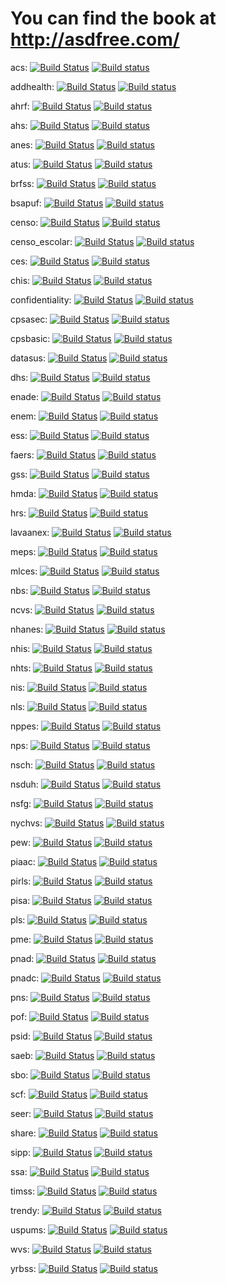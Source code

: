# You can find the book at http://asdfree.com/
acs: [![Build Status](https://sisyphus.project.cwi.nl/?badge=acs&host=stones14win)](http://sisyphus.project.cwi.nl/) [![Build status](https://sisyphus.project.cwi.nl/?badge=acs&host=stones06fedora)](http://sisyphus.project.cwi.nl/)

addhealth: [![Build Status](https://travis-ci.org/asdfree/addhealth.svg?branch=master)](https://travis-ci.org/asdfree/addhealth) [![Build status](https://ci.appveyor.com/api/projects/status/github/asdfree/addhealth?svg=TRUE)](https://ci.appveyor.com/project/ajdamico/addhealth)

ahrf: [![Build Status](https://travis-ci.org/asdfree/ahrf.svg?branch=master)](https://travis-ci.org/asdfree/ahrf) [![Build status](https://ci.appveyor.com/api/projects/status/github/asdfree/ahrf?svg=TRUE)](https://ci.appveyor.com/project/ajdamico/ahrf)

ahs: [![Build Status](https://travis-ci.org/asdfree/ahs.svg?branch=master)](https://travis-ci.org/asdfree/ahs) [![Build status](https://ci.appveyor.com/api/projects/status/github/asdfree/ahs?svg=TRUE)](https://ci.appveyor.com/project/ajdamico/ahs)

anes: [![Build Status](https://travis-ci.org/asdfree/anes.svg?branch=master)](https://travis-ci.org/asdfree/anes) [![Build status](https://ci.appveyor.com/api/projects/status/github/asdfree/anes?svg=TRUE)](https://ci.appveyor.com/project/ajdamico/anes)

atus: [![Build Status](https://travis-ci.org/asdfree/atus.svg?branch=master)](https://travis-ci.org/asdfree/atus) [![Build status](https://ci.appveyor.com/api/projects/status/github/asdfree/atus?svg=TRUE)](https://ci.appveyor.com/project/ajdamico/atus)

brfss: [![Build Status](https://travis-ci.org/asdfree/brfss.svg?branch=master)](https://travis-ci.org/asdfree/brfss) [![Build status](https://ci.appveyor.com/api/projects/status/github/asdfree/brfss?svg=TRUE)](https://ci.appveyor.com/project/ajdamico/brfss)

bsapuf: [![Build Status](https://sisyphus.project.cwi.nl/?badge=bsapuf&host=stones14win)](http://sisyphus.project.cwi.nl/) [![Build status](https://sisyphus.project.cwi.nl/?badge=bsapuf&host=stones06fedora)](http://sisyphus.project.cwi.nl/)

censo: [![Build Status](https://sisyphus.project.cwi.nl/?badge=censo&host=stones14win)](http://sisyphus.project.cwi.nl/) [![Build status](https://sisyphus.project.cwi.nl/?badge=censo&host=stones06fedora)](http://sisyphus.project.cwi.nl/)

censo_escolar: [![Build Status](https://sisyphus.project.cwi.nl/?badge=censo_escolar&host=stones14win)](http://sisyphus.project.cwi.nl/) [![Build status](https://sisyphus.project.cwi.nl/?badge=censo_escolar&host=stones06fedora)](http://sisyphus.project.cwi.nl/)

ces: [![Build Status](https://travis-ci.org/asdfree/ces.svg?branch=master)](https://travis-ci.org/asdfree/ces) [![Build status](https://ci.appveyor.com/api/projects/status/github/asdfree/ces?svg=TRUE)](https://ci.appveyor.com/project/ajdamico/ces)

chis: [![Build Status](https://travis-ci.org/asdfree/chis.svg?branch=master)](https://travis-ci.org/asdfree/chis) [![Build status](https://ci.appveyor.com/api/projects/status/github/asdfree/chis?svg=TRUE)](https://ci.appveyor.com/project/ajdamico/chis)

confidentiality: [![Build Status](https://travis-ci.org/asdfree/confidentiality.svg?branch=master)](https://travis-ci.org/asdfree/confidentiality) [![Build status](https://ci.appveyor.com/api/projects/status/github/asdfree/confidentiality?svg=TRUE)](https://ci.appveyor.com/project/ajdamico/confidentiality)

cpsasec: [![Build Status](https://travis-ci.org/asdfree/cpsasec.svg?branch=master)](https://travis-ci.org/asdfree/cpsasec) [![Build status](https://ci.appveyor.com/api/projects/status/github/asdfree/cpsasec?svg=TRUE)](https://ci.appveyor.com/project/ajdamico/cpsasec)

cpsbasic: [![Build Status](https://travis-ci.org/asdfree/cpsbasic.svg?branch=master)](https://travis-ci.org/asdfree/cpsbasic) [![Build status](https://ci.appveyor.com/api/projects/status/github/asdfree/cpsbasic?svg=TRUE)](https://ci.appveyor.com/project/ajdamico/cpsbasic)

datasus: [![Build Status](https://sisyphus.project.cwi.nl/?badge=datasus&host=stones14win)](http://sisyphus.project.cwi.nl/) [![Build status](https://sisyphus.project.cwi.nl/?badge=datasus&host=stones06fedora)](http://sisyphus.project.cwi.nl/)

dhs: [![Build Status](https://travis-ci.org/asdfree/dhs.svg?branch=master)](https://travis-ci.org/asdfree/dhs) [![Build status](https://ci.appveyor.com/api/projects/status/github/asdfree/dhs?svg=TRUE)](https://ci.appveyor.com/project/ajdamico/dhs)

enade: [![Build Status](https://travis-ci.org/asdfree/enade.svg?branch=master)](https://travis-ci.org/asdfree/enade) [![Build status](https://ci.appveyor.com/api/projects/status/github/asdfree/enade?svg=TRUE)](https://ci.appveyor.com/project/ajdamico/enade)

enem: [![Build Status](https://sisyphus.project.cwi.nl/?badge=enem&host=stones14win)](http://sisyphus.project.cwi.nl/) [![Build status](https://sisyphus.project.cwi.nl/?badge=enem&host=stones06fedora)](http://sisyphus.project.cwi.nl/)

ess: [![Build Status](https://travis-ci.org/asdfree/ess.svg?branch=master)](https://travis-ci.org/asdfree/ess) [![Build status](https://ci.appveyor.com/api/projects/status/github/asdfree/ess?svg=TRUE)](https://ci.appveyor.com/project/ajdamico/ess)

faers: [![Build Status](https://travis-ci.org/asdfree/faers.svg?branch=master)](https://travis-ci.org/asdfree/faers) [![Build status](https://ci.appveyor.com/api/projects/status/github/asdfree/faers?svg=TRUE)](https://ci.appveyor.com/project/ajdamico/faers)

gss: [![Build Status](https://travis-ci.org/asdfree/gss.svg?branch=master)](https://travis-ci.org/asdfree/gss) [![Build status](https://ci.appveyor.com/api/projects/status/github/asdfree/gss?svg=TRUE)](https://ci.appveyor.com/project/ajdamico/gss)

hmda: [![Build Status](https://sisyphus.project.cwi.nl/?badge=hmda&host=stones14win)](http://sisyphus.project.cwi.nl/) [![Build status](https://sisyphus.project.cwi.nl/?badge=hmda&host=stones06fedora)](http://sisyphus.project.cwi.nl/)

hrs: [![Build Status](https://travis-ci.org/asdfree/hrs.svg?branch=master)](https://travis-ci.org/asdfree/hrs) [![Build status](https://ci.appveyor.com/api/projects/status/github/asdfree/hrs?svg=TRUE)](https://ci.appveyor.com/project/ajdamico/hrs)

lavaanex: [![Build Status](https://travis-ci.org/asdfree/lavaanex.svg?branch=master)](https://travis-ci.org/asdfree/lavaanex) [![Build status](https://ci.appveyor.com/api/projects/status/github/asdfree/lavaanex?svg=TRUE)](https://ci.appveyor.com/project/ajdamico/lavaanex)

meps: [![Build Status](https://travis-ci.org/asdfree/meps.svg?branch=master)](https://travis-ci.org/asdfree/meps) [![Build status](https://ci.appveyor.com/api/projects/status/github/asdfree/meps?svg=TRUE)](https://ci.appveyor.com/project/ajdamico/meps)

mlces: [![Build Status](https://travis-ci.org/asdfree/mlces.svg?branch=master)](https://travis-ci.org/asdfree/mlces) [![Build status](https://ci.appveyor.com/api/projects/status/github/asdfree/mlces?svg=TRUE)](https://ci.appveyor.com/project/ajdamico/mlces)

nbs: [![Build Status](https://travis-ci.org/asdfree/nbs.svg?branch=master)](https://travis-ci.org/asdfree/nbs) [![Build status](https://ci.appveyor.com/api/projects/status/github/asdfree/nbs?svg=TRUE)](https://ci.appveyor.com/project/ajdamico/nbs)

ncvs: [![Build Status](https://sisyphus.project.cwi.nl/?badge=ncvs&host=stones14win)](http://sisyphus.project.cwi.nl/) [![Build status](https://sisyphus.project.cwi.nl/?badge=ncvs&host=stones06fedora)](http://sisyphus.project.cwi.nl/)

nhanes: [![Build Status](https://travis-ci.org/asdfree/nhanes.svg?branch=master)](https://travis-ci.org/asdfree/nhanes) [![Build status](https://ci.appveyor.com/api/projects/status/github/asdfree/nhanes?svg=TRUE)](https://ci.appveyor.com/project/ajdamico/nhanes)

nhis: [![Build Status](https://travis-ci.org/asdfree/nhis.svg?branch=master)](https://travis-ci.org/asdfree/nhis) [![Build status](https://ci.appveyor.com/api/projects/status/github/asdfree/nhis?svg=TRUE)](https://ci.appveyor.com/project/ajdamico/nhis)

nhts: [![Build Status](https://sisyphus.project.cwi.nl/?badge=nhts&host=stones14win)](http://sisyphus.project.cwi.nl/) [![Build status](https://sisyphus.project.cwi.nl/?badge=nhts&host=stones06fedora)](http://sisyphus.project.cwi.nl/)

nis: [![Build Status](https://travis-ci.org/asdfree/nis.svg?branch=master)](https://travis-ci.org/asdfree/nis) [![Build status](https://ci.appveyor.com/api/projects/status/github/asdfree/nis?svg=TRUE)](https://ci.appveyor.com/project/ajdamico/nis)

nls: [![Build Status](https://travis-ci.org/asdfree/nls.svg?branch=master)](https://travis-ci.org/asdfree/nls) [![Build status](https://ci.appveyor.com/api/projects/status/github/asdfree/nls?svg=TRUE)](https://ci.appveyor.com/project/ajdamico/nls)

nppes: [![Build Status](https://sisyphus.project.cwi.nl/?badge=nppes&host=stones14win)](http://sisyphus.project.cwi.nl/) [![Build status](https://sisyphus.project.cwi.nl/?badge=nppes&host=stones06fedora)](http://sisyphus.project.cwi.nl/)

nps: [![Build Status](https://travis-ci.org/asdfree/nps.svg?branch=master)](https://travis-ci.org/asdfree/nps) [![Build status](https://ci.appveyor.com/api/projects/status/github/asdfree/nps?svg=TRUE)](https://ci.appveyor.com/project/ajdamico/nps)

nsch: [![Build Status](https://travis-ci.org/asdfree/nsch.svg?branch=master)](https://travis-ci.org/asdfree/nsch) [![Build status](https://ci.appveyor.com/api/projects/status/github/asdfree/nsch?svg=TRUE)](https://ci.appveyor.com/project/ajdamico/nsch)

nsduh: [![Build Status](https://travis-ci.org/asdfree/nsduh.svg?branch=master)](https://travis-ci.org/asdfree/nsduh) [![Build status](https://ci.appveyor.com/api/projects/status/github/asdfree/nsduh?svg=TRUE)](https://ci.appveyor.com/project/ajdamico/nsduh)

nsfg: [![Build Status](https://travis-ci.org/asdfree/nsfg.svg?branch=master)](https://travis-ci.org/asdfree/nsfg) [![Build status](https://ci.appveyor.com/api/projects/status/github/asdfree/nsfg?svg=TRUE)](https://ci.appveyor.com/project/ajdamico/nsfg)

nychvs: [![Build Status](https://travis-ci.org/asdfree/nychvs.svg?branch=master)](https://travis-ci.org/asdfree/nychvs) [![Build status](https://ci.appveyor.com/api/projects/status/github/asdfree/nychvs?svg=TRUE)](https://ci.appveyor.com/project/ajdamico/nychvs)

pew: [![Build Status](https://travis-ci.org/asdfree/pew.svg?branch=master)](https://travis-ci.org/asdfree/pew) [![Build status](https://ci.appveyor.com/api/projects/status/github/asdfree/pew?svg=TRUE)](https://ci.appveyor.com/project/ajdamico/pew)

piaac: [![Build Status](https://travis-ci.org/asdfree/piaac.svg?branch=master)](https://travis-ci.org/asdfree/piaac) [![Build status](https://ci.appveyor.com/api/projects/status/github/asdfree/piaac?svg=TRUE)](https://ci.appveyor.com/project/ajdamico/piaac)

pirls: [![Build Status](https://travis-ci.org/asdfree/pirls.svg?branch=master)](https://travis-ci.org/asdfree/pirls) [![Build status](https://ci.appveyor.com/api/projects/status/github/asdfree/pirls?svg=TRUE)](https://ci.appveyor.com/project/ajdamico/pirls)

pisa: [![Build Status](https://sisyphus.project.cwi.nl/?badge=pisa&host=stones14win)](http://sisyphus.project.cwi.nl/) [![Build status](https://sisyphus.project.cwi.nl/?badge=pisa&host=stones06fedora)](http://sisyphus.project.cwi.nl/)

pls: [![Build Status](https://travis-ci.org/asdfree/pls.svg?branch=master)](https://travis-ci.org/asdfree/pls) [![Build status](https://ci.appveyor.com/api/projects/status/github/asdfree/pls?svg=TRUE)](https://ci.appveyor.com/project/ajdamico/pls)

pme: [![Build Status](https://travis-ci.org/asdfree/pme.svg?branch=master)](https://travis-ci.org/asdfree/pme) [![Build status](https://ci.appveyor.com/api/projects/status/github/asdfree/pme?svg=TRUE)](https://ci.appveyor.com/project/ajdamico/pme)

pnad: [![Build Status](https://travis-ci.org/asdfree/pnad.svg?branch=master)](https://travis-ci.org/asdfree/pnad) [![Build status](https://ci.appveyor.com/api/projects/status/github/asdfree/pnad?svg=TRUE)](https://ci.appveyor.com/project/ajdamico/pnad)

pnadc: [![Build Status](https://travis-ci.org/asdfree/pnadc.svg?branch=master)](https://travis-ci.org/asdfree/pnadc) [![Build status](https://ci.appveyor.com/api/projects/status/github/asdfree/pnadc?svg=TRUE)](https://ci.appveyor.com/project/ajdamico/pnadc)

pns: [![Build Status](https://travis-ci.org/asdfree/pns.svg?branch=master)](https://travis-ci.org/asdfree/pns) [![Build status](https://ci.appveyor.com/api/projects/status/github/asdfree/pns?svg=TRUE)](https://ci.appveyor.com/project/ajdamico/pns)

pof: [![Build Status](https://travis-ci.org/asdfree/pof.svg?branch=master)](https://travis-ci.org/asdfree/pof) [![Build status](https://ci.appveyor.com/api/projects/status/github/asdfree/pof?svg=TRUE)](https://ci.appveyor.com/project/ajdamico/pof)

psid: [![Build Status](https://travis-ci.org/asdfree/psid.svg?branch=master)](https://travis-ci.org/asdfree/psid) [![Build status](https://ci.appveyor.com/api/projects/status/github/asdfree/psid?svg=TRUE)](https://ci.appveyor.com/project/ajdamico/psid)

saeb: [![Build Status](https://sisyphus.project.cwi.nl/?badge=saeb&host=stones14win)](http://sisyphus.project.cwi.nl/) [![Build status](https://sisyphus.project.cwi.nl/?badge=saeb&host=stones06fedora)](http://sisyphus.project.cwi.nl/)

sbo: [![Build Status](https://travis-ci.org/asdfree/sbo.svg?branch=master)](https://travis-ci.org/asdfree/sbo) [![Build status](https://ci.appveyor.com/api/projects/status/github/asdfree/sbo?svg=TRUE)](https://ci.appveyor.com/project/ajdamico/sbo)

scf: [![Build Status](https://travis-ci.org/asdfree/scf.svg?branch=master)](https://travis-ci.org/asdfree/scf) [![Build status](https://ci.appveyor.com/api/projects/status/github/asdfree/scf?svg=TRUE)](https://ci.appveyor.com/project/ajdamico/scf)

seer: [![Build Status](https://sisyphus.project.cwi.nl/?badge=seer&host=stones14win)](http://sisyphus.project.cwi.nl/) [![Build status](https://sisyphus.project.cwi.nl/?badge=seer&host=stones06fedora)](http://sisyphus.project.cwi.nl/)

share: [![Build Status](https://travis-ci.org/asdfree/share.svg?branch=master)](https://travis-ci.org/asdfree/share) [![Build status](https://ci.appveyor.com/api/projects/status/github/asdfree/share?svg=TRUE)](https://ci.appveyor.com/project/ajdamico/share)

sipp: [![Build Status](https://sisyphus.project.cwi.nl/?badge=sipp&host=stones14win)](http://sisyphus.project.cwi.nl/) [![Build status](https://sisyphus.project.cwi.nl/?badge=sipp&host=stones06fedora)](http://sisyphus.project.cwi.nl/)

ssa: [![Build Status](https://travis-ci.org/asdfree/ssa.svg?branch=master)](https://travis-ci.org/asdfree/ssa) [![Build status](https://ci.appveyor.com/api/projects/status/github/asdfree/ssa?svg=TRUE)](https://ci.appveyor.com/project/ajdamico/ssa)

timss: [![Build Status](https://sisyphus.project.cwi.nl/?badge=timss&host=stones14win)](http://sisyphus.project.cwi.nl/) [![Build status](https://sisyphus.project.cwi.nl/?badge=timss&host=stones06fedora)](http://sisyphus.project.cwi.nl/)

trendy: [![Build Status](https://travis-ci.org/asdfree/trendy.svg?branch=master)](https://travis-ci.org/asdfree/trendy) [![Build status](https://ci.appveyor.com/api/projects/status/github/asdfree/trendy?svg=TRUE)](https://ci.appveyor.com/project/ajdamico/trendy)

uspums: [![Build Status](https://sisyphus.project.cwi.nl/?badge=uspums&host=stones14win)](http://sisyphus.project.cwi.nl/) [![Build status](https://sisyphus.project.cwi.nl/?badge=uspums&host=stones06fedora)](http://sisyphus.project.cwi.nl/)

wvs: [![Build Status](https://travis-ci.org/asdfree/wvs.svg?branch=master)](https://travis-ci.org/asdfree/wvs) [![Build status](https://ci.appveyor.com/api/projects/status/github/asdfree/wvs?svg=TRUE)](https://ci.appveyor.com/project/ajdamico/wvs)

yrbss: [![Build Status](https://travis-ci.org/asdfree/yrbss.svg?branch=master)](https://travis-ci.org/asdfree/yrbss) [![Build status](https://ci.appveyor.com/api/projects/status/github/asdfree/yrbss?svg=TRUE)](https://ci.appveyor.com/project/ajdamico/yrbss)

